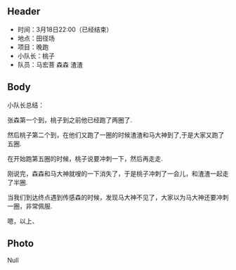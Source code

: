## Header

* 时间：3月18日22:00（已经结束）
* 地点：田径场
* 项目：晚跑
* 小队长：桃子
* 队员：马宏菩 森森 渣渣

## Body

小队长总结：

张森第一个到，桃子到之前他已经跑了两圈了.

然后桃子第二个到，在他们又跑了一圈的时候渣渣和马大神到了,于是大家又跑了五圈.

在开始跑第五圈的时候，桃子说要冲刺一下，然后再走走.

刚说完，森森和马大神就嗖的一下消失了，于是桃子冲刺了一会儿，和渣渣一起走了半圈.

当我们到达终点遇到传感森的时候，发现马大神不见了，大家以为马大神还要冲刺一圈，非常佩服.

嗯，以上、

## Photo

Null
